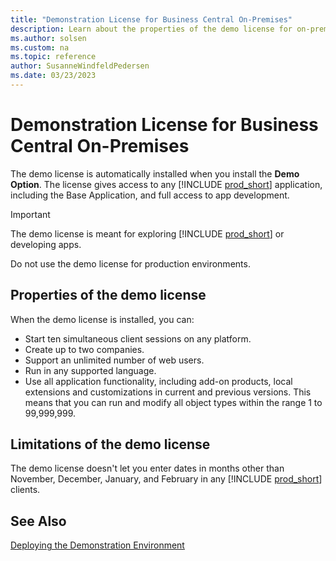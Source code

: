 ```yaml
---
title: "Demonstration License for Business Central On-Premises"
description: Learn about the properties of the demo license for on-premises deployments.
ms.author: solsen
ms.custom: na
ms.topic: reference
author: SusanneWindfeldPedersen
ms.date: 03/23/2023
---
```


# Demonstration License for Business Central On-Premises

The demo license is automatically installed when you install the **Demo Option**. The license gives access to any [!INCLUDE [prod_short](../includes/prod_short.md)] application, including the Base Application, and full access to app development.

> [!IMPORTANT]
> The demo license is meant for exploring [!INCLUDE [prod_short](../includes/prod_short.md)] or developing apps.
>
> Do not use the demo license for production environments.

## Properties of the demo license

When the demo license is installed, you can:  
  
* Start ten simultaneous client sessions on any platform.  
* Create up to two companies.  
* Support an unlimited number of web users.  
* Run in any supported language.
* Use all application functionality, including add-on products, local extensions and customizations in current and previous versions. This means that you can run and modify all object types within the range 1 to 99,999,999.  
  
## Limitations of the demo license

The demo license doesn't let you enter dates in months other than November, December, January, and February in any [!INCLUDE [prod_short](../includes/prod_short.md)] clients.

## See Also

[Deploying the Demonstration Environment](../../deployment/deploy-demonstration-environment.md)  
